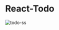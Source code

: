# React-Todo

![todo-ss](https://user-images.githubusercontent.com/112938481/208398181-d59a8b6e-745f-41ab-80ce-158d90e86358.png)
